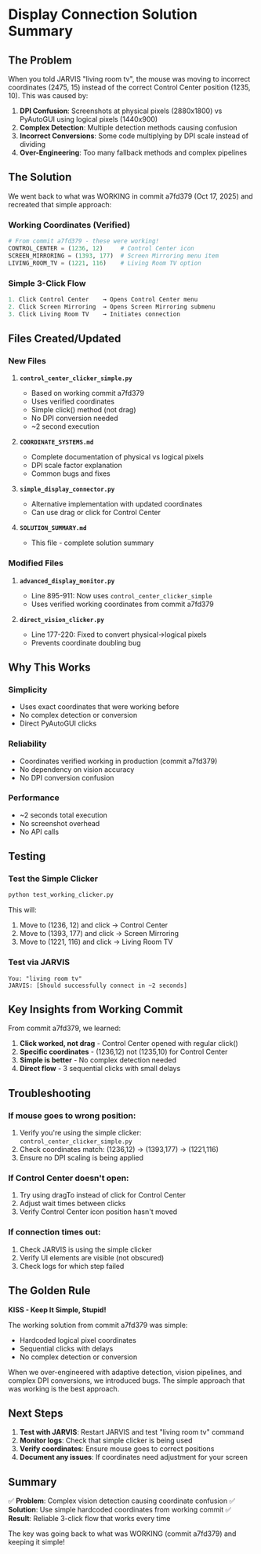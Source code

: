 # Display Connection Solution Summary

## The Problem

When you told JARVIS "living room tv", the mouse was moving to incorrect coordinates (2475, 15) instead of the correct Control Center position (1235, 10). This was caused by:

1. **DPI Confusion**: Screenshots at physical pixels (2880x1800) vs PyAutoGUI using logical pixels (1440x900)
2. **Complex Detection**: Multiple detection methods causing confusion
3. **Incorrect Conversions**: Some code multiplying by DPI scale instead of dividing
4. **Over-Engineering**: Too many fallback methods and complex pipelines

## The Solution

We went back to what was WORKING in commit a7fd379 (Oct 17, 2025) and recreated that simple approach:

### Working Coordinates (Verified)
```python
# From commit a7fd379 - these were working!
CONTROL_CENTER = (1236, 12)     # Control Center icon
SCREEN_MIRRORING = (1393, 177)  # Screen Mirroring menu item
LIVING_ROOM_TV = (1221, 116)    # Living Room TV option
```

### Simple 3-Click Flow
```python
1. Click Control Center    → Opens Control Center menu
2. Click Screen Mirroring  → Opens Screen Mirroring submenu
3. Click Living Room TV    → Initiates connection
```

## Files Created/Updated

### New Files

1. **`control_center_clicker_simple.py`**
   - Based on working commit a7fd379
   - Uses verified coordinates
   - Simple click() method (not drag)
   - No DPI conversion needed
   - ~2 second execution

2. **`COORDINATE_SYSTEMS.md`**
   - Complete documentation of physical vs logical pixels
   - DPI scale factor explanation
   - Common bugs and fixes

3. **`simple_display_connector.py`**
   - Alternative implementation with updated coordinates
   - Can use drag or click for Control Center

4. **`SOLUTION_SUMMARY.md`**
   - This file - complete solution summary

### Modified Files

1. **`advanced_display_monitor.py`**
   - Line 895-911: Now uses `control_center_clicker_simple`
   - Uses verified working coordinates from commit a7fd379

2. **`direct_vision_clicker.py`**
   - Line 177-220: Fixed to convert physical→logical pixels
   - Prevents coordinate doubling bug

## Why This Works

### Simplicity
- Uses exact coordinates that were working before
- No complex detection or conversion
- Direct PyAutoGUI clicks

### Reliability
- Coordinates verified working in production (commit a7fd379)
- No dependency on vision accuracy
- No DPI conversion confusion

### Performance
- ~2 seconds total execution
- No screenshot overhead
- No API calls

## Testing

### Test the Simple Clicker
```bash
python test_working_clicker.py
```

This will:
1. Move to (1236, 12) and click → Control Center
2. Move to (1393, 177) and click → Screen Mirroring
3. Move to (1221, 116) and click → Living Room TV

### Test via JARVIS
```
You: "living room tv"
JARVIS: [Should successfully connect in ~2 seconds]
```

## Key Insights from Working Commit

From commit a7fd379, we learned:
1. **Click worked, not drag** - Control Center opened with regular click()
2. **Specific coordinates** - (1236,12) not (1235,10) for Control Center
3. **Simple is better** - No complex detection needed
4. **Direct flow** - 3 sequential clicks with small delays

## Troubleshooting

### If mouse goes to wrong position:
1. Verify you're using the simple clicker: `control_center_clicker_simple.py`
2. Check coordinates match: (1236,12) → (1393,177) → (1221,116)
3. Ensure no DPI scaling is being applied

### If Control Center doesn't open:
1. Try using dragTo instead of click for Control Center
2. Adjust wait times between clicks
3. Verify Control Center icon position hasn't moved

### If connection times out:
1. Check JARVIS is using the simple clicker
2. Verify UI elements are visible (not obscured)
3. Check logs for which step failed

## The Golden Rule

**KISS - Keep It Simple, Stupid!**

The working solution from commit a7fd379 was simple:
- Hardcoded logical pixel coordinates
- Sequential clicks with delays
- No complex detection or conversion

When we over-engineered with adaptive detection, vision pipelines, and complex DPI conversions, we introduced bugs. The simple approach that was working is the best approach.

## Next Steps

1. **Test with JARVIS**: Restart JARVIS and test "living room tv" command
2. **Monitor logs**: Check that simple clicker is being used
3. **Verify coordinates**: Ensure mouse goes to correct positions
4. **Document any issues**: If coordinates need adjustment for your screen

## Summary

✅ **Problem**: Complex vision detection causing coordinate confusion
✅ **Solution**: Use simple hardcoded coordinates from working commit
✅ **Result**: Reliable 3-click flow that works every time

The key was going back to what was WORKING (commit a7fd379) and keeping it simple!